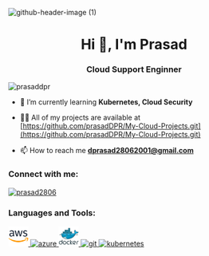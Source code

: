 ![github-header-image (1)](https://github.com/prasadDPR/prasadDPR/assets/121819069/73beac35-60d0-440b-ae7a-5ab2961f4dd1)
<h1 align="center">Hi 👋, I'm Prasad</h1>
<h3 align="center">Cloud Support Enginner</h3>

<p align="left"> <img src="https://komarev.com/ghpvc/?username=prasaddpr&label=Profile%20views&color=0e75b6&style=flat" alt="prasaddpr" /> </p>

- 🌱 I’m currently learning **Kubernetes, Cloud Security**

- 👨‍💻 All of my projects are available at [https://github.com/prasadDPR/My-Cloud-Projects.git](https://github.com/prasadDPR/My-Cloud-Projects.git)

- 📫 How to reach me **dprasad28062001@gmail.com**

<h3 align="left">Connect with me:</h3>
<p align="left">
<a href="https://linkedin.com/in/prasad2806" target="blank"><img align="center" src="https://raw.githubusercontent.com/rahuldkjain/github-profile-readme-generator/master/src/images/icons/Social/linked-in-alt.svg" alt="prasad2806" height="30" width="40" /></a>
</p>

<h3 align="left">Languages and Tools:</h3>
<p align="left"> <a href="https://aws.amazon.com" target="_blank" rel="noreferrer"> <img src="https://raw.githubusercontent.com/devicons/devicon/master/icons/amazonwebservices/amazonwebservices-original-wordmark.svg" alt="aws" width="40" height="40"/> </a> <a href="https://azure.microsoft.com/en-in/" target="_blank" rel="noreferrer"> <img src="https://www.vectorlogo.zone/logos/microsoft_azure/microsoft_azure-icon.svg" alt="azure" width="40" height="40"/> </a> <a href="https://www.docker.com/" target="_blank" rel="noreferrer"> <img src="https://raw.githubusercontent.com/devicons/devicon/master/icons/docker/docker-original-wordmark.svg" alt="docker" width="40" height="40"/> </a> <a href="https://git-scm.com/" target="_blank" rel="noreferrer"> <img src="https://www.vectorlogo.zone/logos/git-scm/git-scm-icon.svg" alt="git" width="40" height="40"/> </a> <a href="https://kubernetes.io" target="_blank" rel="noreferrer"> <img src="https://www.vectorlogo.zone/logos/kubernetes/kubernetes-icon.svg" alt="kubernetes" width="40" height="40"/> </a> </p>
